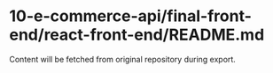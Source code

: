 # 10-e-commerce-api/final-front-end/react-front-end/README.md

Content will be fetched from original repository during export.